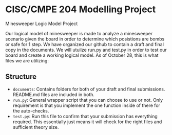 # CISC/CMPE 204 Modelling Project

Minesweeper Logic Model Project

Our logical model of minesweeper is made to analyze a minesweeper scenario given the board in order to determine which posistions are bombs or safe for 1 step. We have organized our github to contain a draft and final copy in the documents. We will utuilze run.py and test.py in order to test our board and create a working logical model. As of October 28, this is what files we are utilizing:

## Structure

* `documents`: Contains folders for both of your draft and final submissions. README.md files are included in both.
* `run.py`: General wrapper script that you can choose to use or not. Only requirement is that you implement the one function inside of there for the auto-checks.
* `test.py`: Run this file to confirm that your submission has everything required. This essentially just means it will check for the right files and sufficient theory size.
